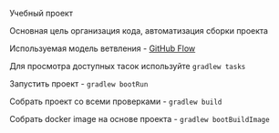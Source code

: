 Учебный проект

Основная цель организация кода, автоматизация сборки проекта

Используемая модель ветвления - [GitHub Flow](https://docs.github.com/en/get-started/quickstart/github-flow)

Для просмотра доступных тасок используйте `gradlew tasks`

Запустить проект - `gradlew bootRun`

Собрать проект со всеми проверками - `gradlew build`

Собрать docker image на основе проекта - `gradlew bootBuildImage`
